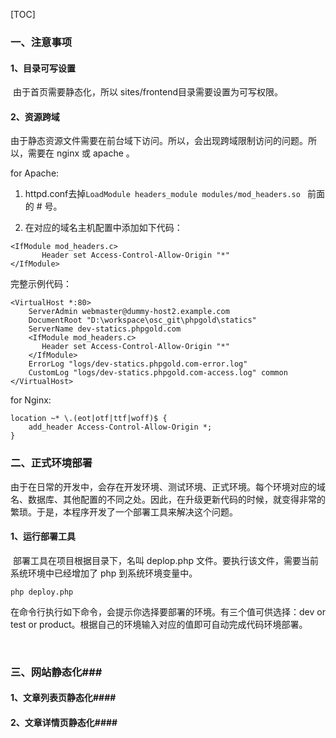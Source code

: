 [TOC]

### 一、注意事项 ###

#### 1、目录可写设置 ####

​	由于首页需要静态化，所以 sites/frontend目录需要设置为可写权限。

#### 2、资源跨域 ####

​	由于静态资源文件需要在前台域下访问。所以，会出现跨域限制访问的问题。所以，需要在 nginx 或 apache 。

for Apache:

1)  httpd.conf去掉`LoadModule headers_module modules/mod_headers.so ` 前面的 # 号。 

2) 在对应的域名主机配置中添加如下代码：

```
<IfModule mod_headers.c>
	   Header set Access-Control-Allow-Origin "*"
</IfModule>
```

完整示例代码：

```
<VirtualHost *:80>
    ServerAdmin webmaster@dummy-host2.example.com
    DocumentRoot "D:\workspace\osc_git\phpgold\statics"
    ServerName dev-statics.phpgold.com
	<IfModule mod_headers.c>
	   Header set Access-Control-Allow-Origin "*"
	</IfModule>
    ErrorLog "logs/dev-statics.phpgold.com-error.log"
    CustomLog "logs/dev-statics.phpgold.com-access.log" common
</VirtualHost>
```



for Nginx:

```
location ~* \.(eot|otf|ttf|woff)$ {
    add_header Access-Control-Allow-Origin *;
}
```



### 二、正式环境部署 ###

​	由于在日常的开发中，会存在开发环境、测试环境、正式环境。每个环境对应的域名、数据库、其他配置的不同之处。因此，在升级更新代码的时候，就变得非常的繁琐。于是，本程序开发了一个部署工具来解决这个问题。

#### 1、运行部署工具 ####

​	部署工具在项目根据目录下，名叫 deplop.php 文件。要执行该文件，需要当前系统环境中已经增加了 php 到系统环境变量中。

```
php deploy.php
```

​	在命令行执行如下命令，会提示你选择要部署的环境。有三个值可供选择：dev or test or product。根据自己的环境输入对应的值即可自动完成代码环境部署。

​	

### 三、网站静态化###

#### 1、文章列表页静态化####



#### 2、文章详情页静态化####



